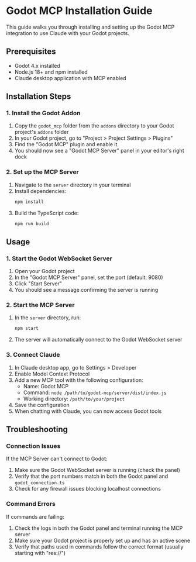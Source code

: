 # Godot MCP Installation Guide

This guide walks you through installing and setting up the Godot MCP integration to use Claude with your Godot projects.

## Prerequisites

- Godot 4.x installed
- Node.js 18+ and npm installed
- Claude desktop application with MCP enabled

## Installation Steps

### 1. Install the Godot Addon

1. Copy the `godot_mcp` folder from the `addons` directory to your Godot project's `addons` folder
2. In your Godot project, go to "Project > Project Settings > Plugins"
3. Find the "Godot MCP" plugin and enable it
4. You should now see a "Godot MCP Server" panel in your editor's right dock

### 2. Set up the MCP Server

1. Navigate to the `server` directory in your terminal
2. Install dependencies:
   ```bash
   npm install
   ```
3. Build the TypeScript code:
   ```bash
   npm run build
   ```

## Usage

### 1. Start the Godot WebSocket Server

1. Open your Godot project
2. In the "Godot MCP Server" panel, set the port (default: 9080)
3. Click "Start Server"
4. You should see a message confirming the server is running

### 2. Start the MCP Server

1. In the `server` directory, run:
   ```bash
   npm start
   ```
2. The server will automatically connect to the Godot WebSocket server

### 3. Connect Claude

1. In Claude desktop app, go to Settings > Developer
2. Enable Model Context Protocol
3. Add a new MCP tool with the following configuration:
   - Name: Godot MCP
   - Command: `node /path/to/godot-mcp/server/dist/index.js`
   - Working directory: `/path/to/your/project`
4. Save the configuration
5. When chatting with Claude, you can now access Godot tools

## Troubleshooting

### Connection Issues

If the MCP Server can't connect to Godot:
1. Make sure the Godot WebSocket server is running (check the panel)
2. Verify that the port numbers match in both the Godot panel and `godot_connection.ts`
3. Check for any firewall issues blocking localhost connections

### Command Errors

If commands are failing:
1. Check the logs in both the Godot panel and terminal running the MCP server
2. Make sure your Godot project is properly set up and has an active scene
3. Verify that paths used in commands follow the correct format (usually starting with "res://")